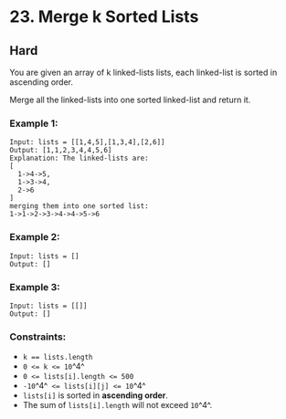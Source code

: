 # 23. Merge k Sorted Lists


## Hard

You are given an array of k linked-lists lists, each linked-list is sorted in ascending order.

Merge all the linked-lists into one sorted linked-list and return it.


### Example 1:
```console
Input: lists = [[1,4,5],[1,3,4],[2,6]]
Output: [1,1,2,3,4,4,5,6]
Explanation: The linked-lists are:
[
  1->4->5,
  1->3->4,
  2->6
]
merging them into one sorted list:
1->1->2->3->4->4->5->6
```

### Example 2:
```console
Input: lists = []
Output: []
```

### Example 3:
```console
Input: lists = [[]]
Output: []
```

### Constraints:

- `k == lists.length`
- `0 <= k <= 10`^4^
- `0 <= lists[i].length <= 500`
- `-10`^4^` <= lists[i][j] <= 10`^4^
- `lists[i]` is sorted in **ascending order**.
- The sum of `lists[i].length` will not exceed `10`^4^.